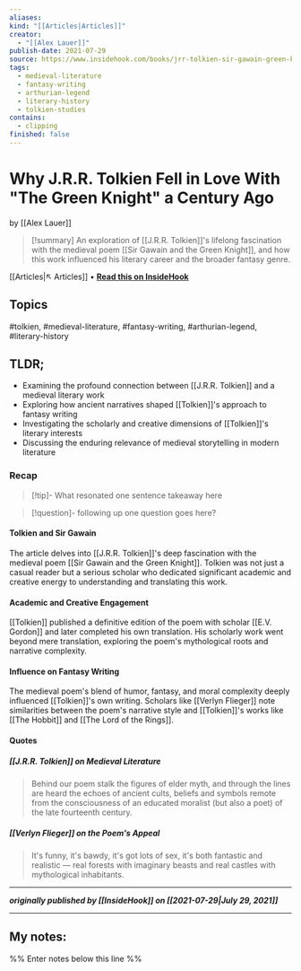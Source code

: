 ```yaml
---
aliases:
kind: "[[Articles|Articles]]"
creator:
  - "[[Alex Lauer]]"
publish-date: 2021-07-29
source: https://www.insidehook.com/books/jrr-tolkien-sir-gawain-green-knight
tags:
  - medieval-literature
  - fantasy-writing
  - arthurian-legend
  - literary-history
  - tolkien-studies
contains:
  - clipping
finished: false
---
```

# Why J.R.R. Tolkien Fell in Love With "The Green Knight" a Century Ago
by [[Alex Lauer]]

> [!summary]
> An exploration of [[J.R.R. Tolkien]]'s lifelong fascination with the medieval poem [[Sir Gawain and the Green Knight]], and how this work influenced his literary career and the broader fantasy genre.

[[Articles|↖ Articles]] • **[Read this on InsideHook](https://www.insidehook.com/books/jrr-tolkien-sir-gawain-green-knight)**

## Topics
#tolkien, #medieval-literature, #fantasy-writing, #arthurian-legend, #literary-history

## TLDR;
- Examining the profound connection between [[J.R.R. Tolkien]] and a medieval literary work
- Exploring how ancient narratives shaped [[Tolkien]]'s approach to fantasy writing
- Investigating the scholarly and creative dimensions of [[Tolkien]]'s literary interests
- Discussing the enduring relevance of medieval storytelling in modern literature

### Recap

> [!tip]- What resonated
> one sentence takeaway here

> [!question]- following up
> one question goes here?


#### Tolkien and Sir Gawain

The article delves into [[J.R.R. Tolkien]]'s deep fascination with the medieval poem [[Sir Gawain and the Green Knight]]. Tolkien was not just a casual reader but a serious scholar who dedicated significant academic and creative energy to understanding and translating this work.

#### Academic and Creative Engagement

[[Tolkien]] published a definitive edition of the poem with scholar [[E.V. Gordon]] and later completed his own translation. His scholarly work went beyond mere translation, exploring the poem's mythological roots and narrative complexity.

#### Influence on Fantasy Writing

The medieval poem's blend of humor, fantasy, and moral complexity deeply influenced [[Tolkien]]'s own writing. Scholars like [[Verlyn Flieger]] note similarities between the poem's narrative style and [[Tolkien]]'s works like [[The Hobbit]] and [[The Lord of the Rings]].

#### Quotes

##### [[J.R.R. Tolkien]] on Medieval Literature
> Behind our poem stalk the figures of elder myth, and through the lines are heard the echoes of ancient cults, beliefs and symbols remote from the consciousness of an educated moralist (but also a poet) of the late fourteenth century.

##### [[Verlyn Flieger]] on the Poem's Appeal
> It's funny, it's bawdy, it's got lots of sex, it's both fantastic and realistic — real forests with imaginary beasts and real castles with mythological inhabitants.

---

***originally published by [[InsideHook]] on [[2021-07-29|July 29, 2021]]***

---
## My notes:
%% Enter notes below this line %%

